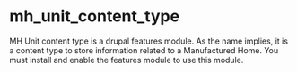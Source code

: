 mh_unit_content_type
====================

MH Unit content type is a drupal features module. As the name implies, it is a content type to store information 
related to a Manufactured Home.
You must install and enable the features module to use this module.
